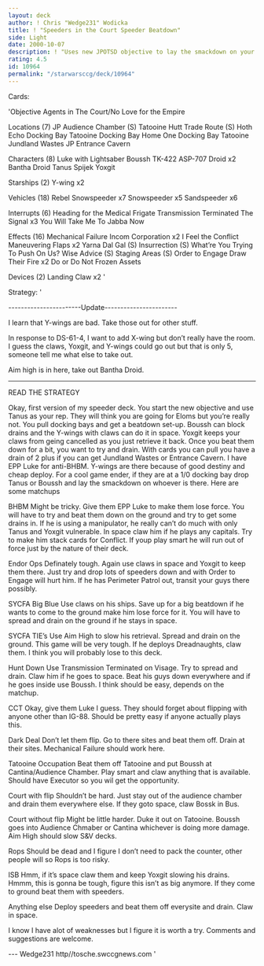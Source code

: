 ```yaml
---
layout: deck
author: ! Chris "Wedge231" Wodicka
title: ! "Speeders in the Court Speeder Beatdown"
side: Light
date: 2000-10-07
description: ! "Uses new JPOTSD objective to lay the smackdown on your opponent."
rating: 4.5
id: 10964
permalink: "/starwarsccg/deck/10964"
---
```

Cards: 

'Objective Agents in The Court/No Love for the Empire

Locations (7)
JP Audience Chamber (S)
Tatooine Hutt Trade Route (S)
Hoth Echo Docking Bay
Tatooine Docking Bay
Home One Docking Bay
Tatooine Jundland Wastes
JP Entrance Cavern

Characters (8)
Luke with Lightsaber
Boussh
TK-422
ASP-707 Droid x2
Bantha Droid
Tanus Spijek
Yoxgit

Starships (2)
Y-wing x2

Vehicles (18)
Rebel Snowspeeder x7
Snowspeeder x5
Sandspeeder x6

Interrupts (6)
Heading for the Medical Frigate
Transmission Terminated
The Signal x3
You Will Take Me To Jabba Now

Effects (16)
Mechanical Failure
Incom Corporation x2
I Feel the Conflict
Maneuvering Flaps x2
Yarna Dal Gal (S)
Insurrection (S)
What&#8217;re You Trying To Push On Us?
Wise Advice (S)
Staging Areas (S)
Order to Engage
Draw Their Fire x2
Do or Do Not
Frozen Assets

Devices (2)
Landing Claw x2 '

Strategy: '

-----------------------Update-----------------------

I learn that Y-wings are bad. Take those out for other stuff.

In response to DS-61-4, I want to add X-wing but don’t really have the room. I guess the claws, Yoxgit, and Y-wings could go out but that is only 5, someone tell me what else to take out.

Aim high is in here, take out Bantha Droid.

---------------------------------------------------------

READ THE STRATEGY

Okay, first version of my speeder deck. You start the new objective and use Tanus as your rep. They will think you are going for Eloms but you’re really not. You pull docking bays and get a beatdown set-up. Boussh can block drains and the Y-wings with claws can do it in space. Yoxgit keeps your claws from geing cancelled as you just retrieve it back. Once you beat them down for a bit, you want to try and drain. With cards you can pull you have a drain of 2 plus if you can get Jundland Wastes or Entrance Cavern. I have EPP Luke for anti-BHBM. Y-wings are there because of good destiny and cheap deploy. For a cool game ender, if they are at a 1/0 docking bay drop Tanus or Boussh and lay the smackdown on whoever is there. Here are some matchups

BHBM Might be tricky. Give them EPP Luke to make them lose force. You will have to try and beat them down on the ground and try to get some drains in. If he is using a manipulator, he really can’t do much with only Tanus and Yoxgit vulnerable. In space claw him if he plays any capitals. Try to make him stack cards for Conflict. If youp play smart he will run out of force just by the nature of their deck.

Endor Ops Definately tough. Again use claws in space and Yoxgit to keep them there. Just try and drop lots of speeders down and with Order to Engage will hurt him. If he has Perimeter Patrol out, transit your guys there possibly.

SYCFA Big Blue Use claws on his ships. Save up for a big beatdown if he wants to come to the ground make him lose force for it. You will have to spread and drain on the ground if he stays in space.

SYCFA TIE’s Use Aim High to slow his retrieval. Spread and drain on the ground. This game will be very tough. If he deploys Dreadnaughts, claw them. I think you will probably lose to this deck.

Hunt Down Use Transmission Terminated on Visage. Try to spread and drain. Claw him if he goes to space. Beat his guys down everywhere and if he goes inside use Boussh. I think should be easy, depends on the matchup.

CCT Okay, give them Luke I guess. They should forget about flipping with anyone other than IG-88. Should be pretty easy if anyone actually plays this.

Dark Deal Don’t let them flip. Go to there sites and beat them off. Drain at their sites. Mechanical Failure should work here.

Tatooine Occupation Beat them off Tatooine and put Boussh at Cantina/Audience Chamber. Play smart and claw anything that is available. Should have Executor so you wil get the opportunity.

Court with flip Shouldn’t be hard. Just stay out of the audience chamber and drain them everywhere else. If they goto space, claw Bossk in Bus.

Court without flip Might be little harder. Duke it out on Tatooine. Boussh goes into Audience Chmaber or Cantina whichever is doing more damage. Aim High should slow S&V decks.

Rops Should be dead and I figure I don’t need to pack the counter, other people will so Rops is too risky.

ISB Hmm, if it’s space claw them and keep Yoxgit slowing his drains. Hmmm, this is gonna be tough, figure this isn’t as big anymore. If they come to ground beat them with speeders.

Anything else Deploy speeders and beat them off everysite and drain. Claw in space.

I know I have alot of weaknesses but I figure it is worth a try. Comments and suggestions are welcome.

--- Wedge231
http//tosche.swccgnews.com   '
